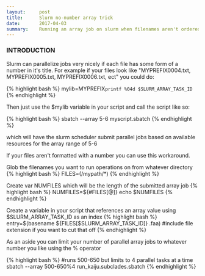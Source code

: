```yaml
---
layout:     post
title:      Slurm no-number array trick
date:       2017-04-03
summary:    Running an array job on slurm when filenames aren't ordered numerically
---
```

### INTRODUCTION
Slurm can parallelize jobs very nicely if each file has some form of a number in it's title. For example if your files look like "MYPREFIX0004.txt, MYPREFIX0005.txt, MYPREFIX0006.txt, ect" you could do:

{% highlight bash %}
mylib=MYPREFIX`printf %04d $SLURM_ARRAY_TASK_ID`
{% endhighlight %}

Then just use the $mylib variable in your script and call the script like so:

{% highlight bash %}
sbatch --array 5-6 myscript.sbatch
{% endhighlight %}

which will have the slurm scheduler submit parallel jobs based on available resources for the array range of 5-6

If your files aren't formatted with a number you can use this workaround.

Glob the filenames you want to run operations on from whatever directory
{% highlight bash %}
FILES=(/mypath/*)
{% endhighlight %}

Create var NUMFILES which will be the length of the submitted array job
{% highlight bash %}
NUMFILES=${#FILES[@]}
echo $NUMFILES
{% endhighlight %}

Create a variable in your script that references an array value using $SLURM_ARRAY_TASK_ID as an index
{% highlight bash %}
entry=$(basename ${FILES[$SLURM_ARRAY_TASK_ID]} .faa) #include file extension if you want to cut that off
{% endhighlight %}

As an aside you can limit your number of parallel array jobs to whatever number you like using the % operator

{% highlight bash %}
#runs 500-650 but limits to 4 parallel tasks at a time
sbatch --array 500-650%4 run_kaiju.subclades.sbatch
{% endhighlight %}